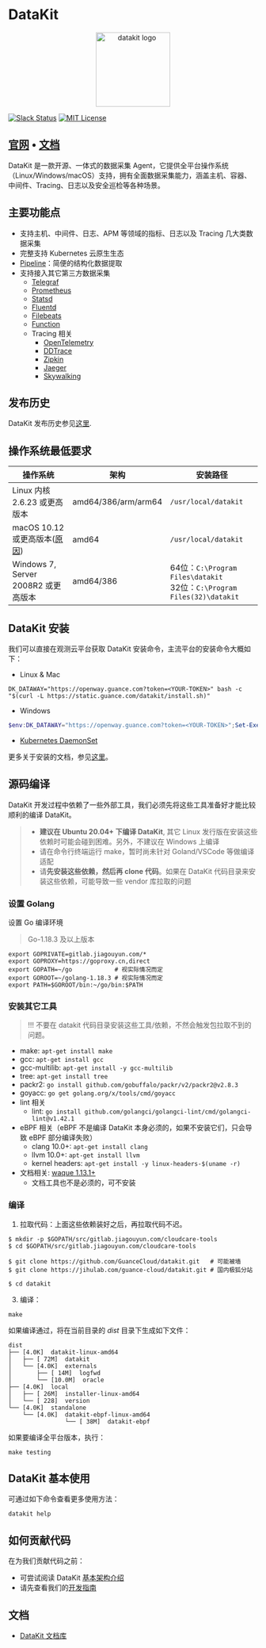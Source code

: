 # DataKit

<p align="center">
  <img alt="datakit logo" src="datakit-logo.png" height="150" />
</p>

[![Slack Status](https://img.shields.io/badge/slack-join_chat-orange?logo=slack&style=plastic)](https://app.slack.com/client/T032YB4B6TA/)
[![MIT License](https://img.shields.io/badge/license-MIT-green?style=plastic)](LICENSE)

<h2>
  <a href="https://datakit.tools">官网</a>
  <span> • </span>
  <a href="https://docs.guance.com/datakit">文档</a>
</h2>

DataKit 是一款开源、一体式的数据采集 Agent，它提供全平台操作系统（Linux/Windows/macOS）支持，拥有全面数据采集能力，涵盖主机、容器、中间件、Tracing、日志以及安全巡检等各种场景。

## 主要功能点

- 支持主机、中间件、日志、APM 等领域的指标、日志以及 Tracing 几大类数据采集
- 完整支持 Kubernetes 云原生生态
- [Pipeline](https://docs.guance.com/datakit/pipeline)：简便的结构化数据提取
- 支持接入其它第三方数据采集
    - [Telegraf](https://docs.guance.com/datakit/telegraf)
    - [Prometheus](https://docs.guance.com/datakit/prom)
    - [Statsd](https://docs.guance.com/datakit/statsd)
    - [Fluentd](https://docs.guance.com/datakit/logstreaming-fluentd)
    - [Filebeats](https://docs.guance.com/datakit/beats_output)
    - [Function](https://docs.guance.com/dataflux-func/write-data-via-datakit)
    - Tracing 相关
        - [OpenTelemetry](https://docs.guance.com/datakit/opentelemetry)
        - [DDTrace](https://docs.guance.com/datakit/ddtrace)
        - [Zipkin](https://docs.guance.com/datakit/zipkin)
        - [Jaeger](https://docs.guance.com/datakit/jaeger)
        - [Skywalking](https://docs.guance.com/datakit/skywalking)

## 发布历史

DataKit 发布历史参见[这里](https://www.yuque.com/dataflux/datakit/changelog).

## 操作系统最低要求

| 操作系统                                                                  | 架构                | 安装路径                                                                   |
| ---                                                                       | ---                 | ---                                                                        |
| Linux 内核 2.6.23 或更高版本                                              | amd64/386/arm/arm64 | `/usr/local/datakit`                                                       |
| macOS 10.12 或更高版本([原因](https://github.com/golang/go/issues/25633)) | amd64               | `/usr/local/datakit`                                                       |
| Windows 7, Server 2008R2 或更高版本                                       | amd64/386           | 64位：`C:\Program Files\datakit`<br />32位：`C:\Program Files(32)\datakit` |

## DataKit 安装

我们可以直接在观测云平台获取 DataKit 安装命令，主流平台的安装命令大概如下：

- Linux & Mac
```shell
DK_DATAWAY="https://openway.guance.com?token=<YOUR-TOKEN>" bash -c "$(curl -L https://static.guance.com/datakit/install.sh)"
```

- Windows

```powershell
$env:DK_DATAWAY="https://openway.guance.com?token=<YOUR-TOKEN>";Set-ExecutionPolicy Bypass -scope Process -Force; Import-Module bitstransfer; start-bitstransfer -source https://static.guance.com/datakit/install.ps1 -destination .install.ps1; powershell .install.ps1;
```

- [Kubernetes DaemonSet](https://www.yuque.com/dataflux/datakit/datakit-daemonset-deploy)

更多关于安装的文档，参见[这里](https://www.yuque.com/dataflux/datakit/datakit-install)。

## 源码编译

DataKit 开发过程中依赖了一些外部工具，我们必须先将这些工具准备好才能比较顺利的编译 DataKit。

> - **建议在 Ubuntu 20.04+ 下编译 DataKit**, 其它 Linux 发行版在安装这些依赖时可能会碰到困难。另外，不建议在 Windows 上编译
> - 请在命令行终端运行 make，暂时尚未针对 Goland/VSCode 等做编译适配
> - 请**先安装这些依赖，然后再 clone 代码**。如果在 DataKit 代码目录来安装这些依赖，可能导致一些 vendor 库拉取的问题

### 设置 Golang

设置 Go 编译环境

> Go-1.18.3 及以上版本

```shell
export GOPRIVATE=gitlab.jiagouyun.com/*
export GOPROXY=https://goproxy.cn,direct
export GOPATH=~/go            # 视实际情况而定
export GOROOT=~/golang-1.18.3 # 视实际情况而定
export PATH=$GOROOT/bin:~/go/bin:$PATH
```

### 安装其它工具

> !!! 不要在 datakit 代码目录安装这些工具/依赖，不然会触发包拉取不到的问题。

- make: `apt-get install make`
- gcc: `apt-get install gcc`
- gcc-multilib: `apt-get install -y gcc-multilib`
- tree: `apt-get install tree`
- packr2: `go install github.com/gobuffalo/packr/v2/packr2@v2.8.3`
- goyacc: `go get golang.org/x/tools/cmd/goyacc`
- lint 相关
  - lint: `go install github.com/golangci/golangci-lint/cmd/golangci-lint@v1.42.1`
- eBPF 相关（eBPF 不是编译 DataKit 本身必须的，如果不安装它们，只会导致 eBPF 部分编译失败）
	- clang 10.0+: `apt-get install clang`
	- llvm 10.0+: `apt-get install llvm`
	- kernel headers: `apt-get install -y linux-headers-$(uname -r)`
- 文档相关: [waque 1.13.1+](https://github.com/yesmeck/waque)
  - 文档工具也不是必须的，可不安装

### 编译

1. 拉取代码：上面这些依赖装好之后，再拉取代码不迟。

```shell
$ mkdir -p $GOPATH/src/gitlab.jiagouyun.com/cloudcare-tools
$ cd $GOPATH/src/gitlab.jiagouyun.com/cloudcare-tools

$ git clone https://github.com/GuanceCloud/datakit.git   # 可能被墙
$ git clone https://jihulab.com/guance-cloud/datakit.git # 国内极狐分站

$ cd datakit
```

3. 编译：

```shell
make
```

如果编译通过，将在当前目录的 *dist* 目录下生成如下文件：

```
dist
├── [4.0K]  datakit-linux-amd64
│   ├── [ 72M]  datakit
│   └── [4.0K]  externals
│       ├── [ 14M]  logfwd
│       └── [10.0M]  oracle
├── [4.0K]  local
│   ├── [ 26M]  installer-linux-amd64
│   └── [ 228]  version
└── [4.0K]  standalone
    └── [4.0K]  datakit-ebpf-linux-amd64
		        └── [ 38M]  datakit-ebpf
```

如果要编译全平台版本，执行：

```shell
make testing
```

## DataKit 基本使用

可通过如下命令查看更多使用方法：

```shell
datakit help
```

## 如何贡献代码

在为我们贡献代码之前：

- 可尝试阅读 DataKit [基本架构介绍](https://www.yuque.com/dataflux/datakit/datakit-arch)
- 请先查看我们的[开发指南](https://www.yuque.com/dataflux/datakit/development)

## 文档

- [DataKit 文档库](https://docs.guance.com/datakit/)
